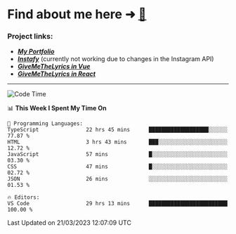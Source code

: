 # Find about me here ➜ [🧑](https://pauabella.dev)

### Project links:
- ***[My Portfolio](https://pauabella.dev)***
- ***[Instafy](https://instafy.me)*** (currently not working due to changes in the Instagram API)
- ***[GiveMeTheLyrics in Vue](https://lyrics.pauabella.dev)***
- ***[GiveMeTheLyrics in React](https://pauabella.dev/GiveMeTheLyrics)***

---
<!--START_SECTION:waka-->
![Code Time](http://img.shields.io/badge/Code%20Time-2%2C018%20hrs%2021%20mins-blue)

📊 **This Week I Spent My Time On** 

```text
💬 Programming Languages: 
TypeScript               22 hrs 45 mins      ███████████████████░░░░░░   77.87 % 
HTML                     3 hrs 43 mins       ███░░░░░░░░░░░░░░░░░░░░░░   12.72 % 
JavaScript               57 mins             █░░░░░░░░░░░░░░░░░░░░░░░░   03.30 % 
CSS                      47 mins             █░░░░░░░░░░░░░░░░░░░░░░░░   02.72 % 
JSON                     26 mins             ░░░░░░░░░░░░░░░░░░░░░░░░░   01.53 % 

🔥 Editors: 
VS Code                  29 hrs 13 mins      █████████████████████████   100.00 % 
```


 Last Updated on 21/03/2023 12:07:09 UTC
<!--END_SECTION:waka-->
